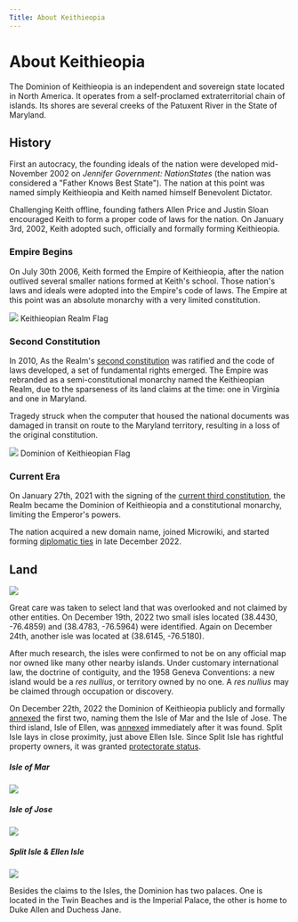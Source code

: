 ```yaml
---
Title: About Keithieopia
---
```


# About Keithieopia
The Dominion of Keithieopia is an independent and sovereign state located in North America. It operates from a 
self-proclamed extraterritorial chain of islands. Its shores are several creeks of the Patuxent River in the 
State of Maryland.

## History
First an autocracy, the founding ideals of the nation were developed mid-November 2002 on *Jennifer Government: 
NationStates* (the nation was considered a "Father Knows Best State"). The nation at this point was named simply
Keithieopia and Keith named himself Benevolent Dictator.

Challenging Keith offline, founding fathers Allen Price and Justin Sloan encouraged Keith to form a proper code of 
laws for the nation. On January 3rd, 2002, Keith adopted such, officially and formally forming Keithieopia.

### Empire Begins
On July 30th 2006, Keith formed the Empire of Keithieopia, after the nation outlived several smaller nations formed 
at Keith's school. Those nation's laws and ideals were adopted into the Empire's code of laws. The Empire at this 
point was an absolute monarchy with a very limited constitution.

<div class="col-md-2 text-center float-end m-2">
  <img class="img-thumbnail" src="/assets/flags/realm.png">
  <span class="text-muted">Keithieopian Realm Flag</span>
</div> 

### Second Constitution

In 2010, As the Realm's [second constitution](//wiki.keithieopia.org/doku.php?id=second_constitution_of_the_keithieopian_realm) 
was ratified and the code of laws developed, a set of fundamental rights emerged. The Empire was rebranded as a 
semi-constitutional monarchy named the Keithieopian Realm, due to the sparseness of its land claims at the time: 
one in Virginia and one in Maryland.

Tragedy struck when the computer that housed the national documents was damaged in transit on route to the Maryland 
territory, resulting in a loss of the original constitution.

<div class="col-md-2 text-center float-end m-2">
  <img class="img-thumbnail" src="/assets/flags/dominion.png">
  <span class="text-muted">Dominion of Keithieopian Flag</span>
</div>

### Current Era

On January 27th, 2021 with the signing of the [current third constitution](/?constitution), the Realm became the Dominion of Keithieopia 
and a constitutional monarchy, limiting the Emperor's powers.

The nation acquired a new domain name, joined Microwiki, and started forming [diplomatic ties](/?foreign_relations) in late December 2022.


## Land

<img class="col-md-3 float-end" src="/assets/territory/map.png">

Great care was taken to select land that was overlooked and not claimed by other entities. On December 19th, 2022 
two small isles located (38.4430, -76.4859) and (38.4783, -76.5964) were identified. Again on December 24th, another 
isle was located at (38.6145, -76.5180). 

After much research, the isles were confirmed to not be on any official map nor owned like many other nearby islands. 
Under customary international law, the doctrine of contiguity, and the 1958 Geneva Conventions: a new island would be a 
*res nullius*, or territory owned by no one. A *res nullius* may be claimed through occupation or discovery. 

On December 22th, 2022 the Dominion of Keithieopia publicly and formally [annexed](/?territory#mar-jose-isles) the 
first two, naming them the Isle of Mar and the Isle of Jose. The third island, Isle of Ellen, was [annexed](/?territory#isle-of-ellen) 
immediately after it was found. Split Isle lays in close proximity, just above Ellen Isle. Since Split Isle has rightful property owners, it was 
granted [protectorate status](/?territory#split-isle).

<div class="row mb-4">
  <div class="offset-md-1 col-md-3 text-center">
    <h5>Isle of Mar</h5>
    <img class="img-fluid img-thumbnail" src="/assets/territory/isle-of-mar.png">
  </div>
  <div class="col-md-3 text-center">
    <h5>Isle of Jose</h5>
    <img class="img-fluid img-thumbnail" src="/assets/territory/isle-of-jose.png"></div>
  <div class="col-md-3 text-center">
    <h5>Split Isle &amp; Ellen Isle </h5>
    <img class="img-fluid img-thumbnail" src="/assets/territory/ellen-isle.png">
  </div>
</div>

Besides the claims to the Isles, the Dominion has two palaces. One is located in the Twin Beaches and is the Imperial
Palace, the other is home to Duke Allen and Duchess Jane.
